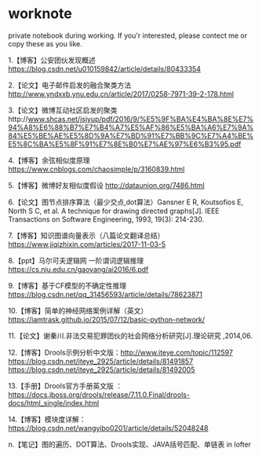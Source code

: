 # worknote
private notebook during working. If you'r interested, please contect me or copy these as you like.  

1.【博客】公安团伙发现概述 https://blog.csdn.net/u010159842/article/details/80433354  

2.【论文】电子邮件启发的融合聚类方法 http://www.yndxxb.ynu.edu.cn/article/2017/0258-7971-39-2-178.html  

3.【论文】微博互动社区启发的聚类http://www.shcas.net/jsjyup/pdf/2016/9/%E5%9F%BA%E4%BA%8E%E7%94%A8%E6%88%B7%E7%B4%A7%E5%AF%86%E5%BA%A6%E7%9A%84%E5%BE%AE%E5%8D%9A%E7%BD%91%E7%BB%9C%E7%A4%BE%E5%8C%BA%E5%8F%91%E7%8E%B0%E7%AE%97%E6%B3%95.pdf  

4.【博客】余弦相似度原理 https://www.cnblogs.com/chaosimple/p/3160839.html  

5.【博客】微博好友相似度假设 http://dataunion.org/7486.html  

6.【论文】图节点排序算法（最少交点,dot算法）Gansner E R, Koutsofios E, North S C, et al. A technique for drawing directed graphs[J]. IEEE Transactions on Software Engineering, 1993, 19(3): 214-230.   

7.【博客】知识图谱向量表示（八篇论文翻译总结） https://www.jiqizhixin.com/articles/2017-11-03-5   

8.【ppt】马尔可夫逻辑网 一阶谓词逻辑推理 https://cs.nju.edu.cn/gaoyang/ai2016/6.pdf  

9.【博客】基于CF模型的不确定性推理 https://blog.csdn.net/qq_31456593/article/details/78623871    

10.【博客】简单的神经网络案例详解（英文） https://iamtrask.github.io/2015/07/12/basic-python-network/    

11.【论文】谢秦川.非法交易犯罪团伙的社会网络分析研究[J].理论研究 ,2014,06.   

12.【博客】Drools示例分析中文版：http://www.iteye.com/topic/112597  
https://blog.csdn.net/iteye_2925/article/details/81491857  
https://blog.csdn.net/iteye_2925/article/details/81492005  

13.【手册】Drools官方手册英文版 ： https://docs.jboss.org/drools/release/7.11.0.Final/drools-docs/html_single/index.html   

14.【博客】模块度详解：https://blog.csdn.net/wangyibo0201/article/details/52048248   



n.【笔记】图的遍历、DOT算法、Drools实现、JAVA括号匹配、单链表 in lofter




